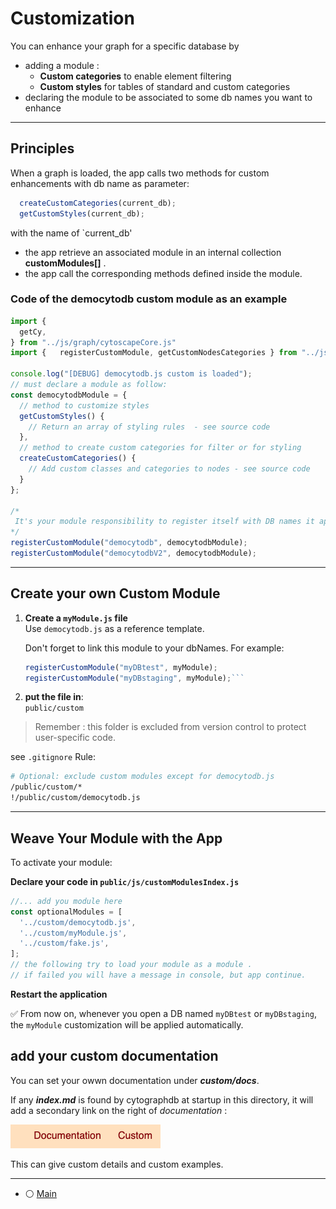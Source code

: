 # Customization

You can enhance your graph for a specific database by 
- adding a module : 
  - **Custom categories** to enable element filtering
  - **Custom styles** for tables of standard and custom categories
- declaring the module to be associated to some db names you want to enhance

---

## Principles

When a graph is loaded, the app calls two methods for custom enhancements with db name as parameter:

```js
  createCustomCategories(current_db);
  getCustomStyles(current_db);
```
with the name of `current_db' 
- the app retrieve an associated module in an internal collection **customModules[]** . 
- the app call the corresponding methods defined inside the module.


### Code of the democytodb custom module as an example

```js
import {
  getCy,
} from "../js/graph/cytoscapeCore.js"
import {   registerCustomModule, getCustomNodesCategories } from "../js/filters/categories.js";

console.log("[DEBUG] democytodb.js custom is loaded");
// must declare a module as follow:
const democytodbModule = {
  // method to customize styles
  getCustomStyles() {
    // Return an array of styling rules  - see source code
  },
  // method to create custom categories for filter or for styling 
  createCustomCategories() {
    // Add custom classes and categories to nodes - see source code
  }
};

/*
 It's your module responsibility to register itself with DB names it applies to
*/
registerCustomModule("democytodb", democytodbModule);
registerCustomModule("democytodbV2", democytodbModule);
```

---

##  Create your own Custom Module

1. **Create a `myModule.js` file**  
   Use `democytodb.js` as a reference template.

   Don't forget to link this module to your dbNames.
   For example:

    ```js
    registerCustomModule("myDBtest", myModule);
    registerCustomModule("myDBstaging", myModule);```


2. **put the file in**:  
   `public/custom`

> Remember : this folder is excluded from version control to protect user-specific code.

see  `.gitignore` Rule:

``` bash
# Optional: exclude custom modules except for democytodb.js
/public/custom/*
!/public/custom/democytodb.js
```

---

## Weave Your Module with the App

To activate your module:

**Declare your code in `public/js/customModulesIndex.js`**  

```js
//... add you module here 
const optionalModules = [
  '../custom/democytodb.js',
  '../custom/myModule.js',
  '../custom/fake.js',
];
// the following try to load your module as a module .
// if failed you will have a message in console, but app continue.  

```
**Restart the application**

✅ From now on, whenever you open a DB named `myDBtest` or `myDBstaging`,  
the `myModule` customization will be applied automatically.


## add your custom documentation 

You can set your owwn documentation under ***custom/docs***.

If any ***index\.md*** is found by cytographdb at startup in this directory,  it will add a secondary link on the right of *documentation* :  

![](./img/customLink.png)

This can give custom details and custom examples. 

---



- ⚪️ [Main](./main.md)
